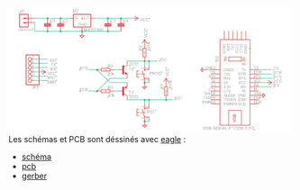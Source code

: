 ![schema-ftdi](/Images/schema-ftdi.png)
Les schémas et PCB sont déssinés avec [eagle](https://www.autodesk.com/products/eagle/overview?plc=F360&term=1-YEAR&support=ADVANCED&quantity=1) :

* [schéma](/usb-ftdi232/USB-FTDI-ESP.sch)
* [pcb](/usb-ftdi232/USB-FTDI-ESP.brd)
* [gerber](/usb-ftdi232/gerber/USB-FTDI-ESP.zip)
